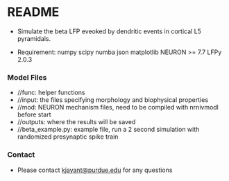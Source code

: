 # README #

* Simulate the beta LFP eveoked by dendritic events in cortical L5 pyramidals. 

* Requirement:
numpy
scipy
numba
json
matplotlib
NEURON >= 7.7
LFPy 2.0.3


### Model Files ###

* //func: helper functions 
* //input: the files specifying morphology and biophysical properties
* //mod: NEURON mechanism files, need to be compiled with nrnivmodl before start
* //outputs: where the results will be saved
* //beta_example.py: example file, run a 2 second simulation with randomized presynaptic spike train


### Contact ###

* Please contact kjayant@purdue.edu for any questions
